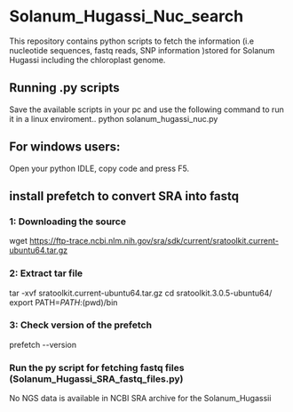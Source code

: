 # Solanum_Hugassi_Nuc_search
This repository contains python scripts to fetch the information (i.e nucleotide sequences, fastq reads, SNP information )stored for Solanum Hugassi including the chloroplast genome.

## Running .py scripts
Save the available scripts in your pc and use the following command to run it in a linux enviroment..
python solanum_hugassi_nuc.py

## For windows users:
Open your python IDLE, copy code and press F5.

## install prefetch to convert SRA into fastq

### 1:  Downloading the source
wget https://ftp-trace.ncbi.nlm.nih.gov/sra/sdk/current/sratoolkit.current-ubuntu64.tar.gz
### 2: Extract tar file
tar -xvf sratoolkit.current-ubuntu64.tar.gz
cd sratoolkit.3.0.5-ubuntu64/
export PATH=$PATH:$(pwd)/bin

### 3: Check version of the prefetch
prefetch --version

### Run the py script for fetching fastq files (Solanum_Hugassi_SRA_fastq_files.py)
No NGS data is available in NCBI SRA archive for the Solanum_Hugassii


